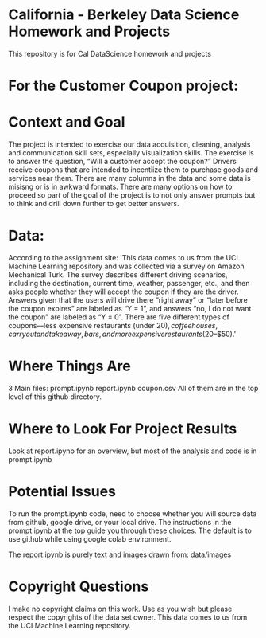 # California - Berkeley Data Science Homework and Projects
This repository is for Cal DataScience homework and projects

# For the Customer Coupon project:

# Context and Goal
The project is intended to exercise our data acquisition, cleaning, analysis and communication skill sets, especially visualization skills.
The exercise is to answer the question, “Will a customer accept the coupon?” 
Drivers receive coupons that are intended to incentiize them to purchase goods and services near them.
There are many columns in the data and some data is misisng or is in awkward formats.
There are many options on how to proceed so part of the goal of the project is to not only answer prompts but to think and drill down further to get better answers.

# Data:
According to the assignment site: 
'This data comes to us from the UCI Machine Learning repository and was collected via a survey on Amazon Mechanical Turk. The survey describes different driving scenarios, including the destination, current time, weather, passenger, etc., and then asks people whether they will accept the coupon if they are the driver. Answers given that the users will drive there “right away” or “later before the coupon expires” are labeled as “Y = 1”, and answers “no, I do not want the coupon” are labeled as “Y = 0”. There are five different types of coupons—less expensive restaurants (under $20), coffee houses, carry out and take away, bars, and more expensive restaurants ($20–$50).'

# Where Things Are
3 Main files:
prompt.ipynb
report.ipynb
coupon.csv
All of them are in the top level of this github directory.

# Where to Look For Project Results
Look at report.ipynb for an overview, but most of the analysis and code is in prompt.ipynb

# Potential Issues
To run the prompt.ipynb code, need to choose whether you will source data from github, google drive, or your local drive.
The instructions in the prompt.ipynb at the top guide you through these choices. The default is to use github while using google colab environment.

The report.ipynb is purely text and images drawn from:
data/images

# Copyright Questions
I make no copyright claims on this work. Use as you wish but please respect the copyrights of the data set owner. This data comes to us from the UCI Machine Learning repository.

